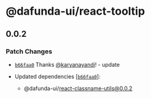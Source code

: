 # @dafunda-ui/react-tooltip

## 0.0.2

### Patch Changes

- [`b66faa0`](https://github.com/dafundacom/dafunda-ui/commit/b66faa05b4481a7a2cefb65797ca8ba4f8c8e149)
  Thanks [@karyanayandi](https://github.com/karyanayandi)! - update

- Updated dependencies
  [[`b66faa0`](https://github.com/dafundacom/dafunda-ui/commit/b66faa05b4481a7a2cefb65797ca8ba4f8c8e149)]:
  - @dafunda-ui/react-classname-utils@0.0.2
